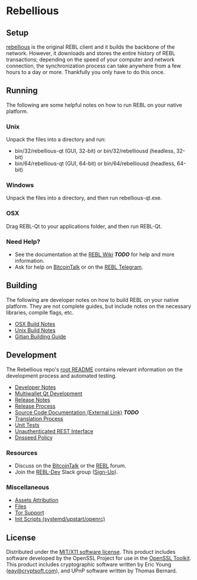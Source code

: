 Rebellious
=====================

Setup
---------------------
[rebellious](http://rebellious.io) is the original REBL client and it builds the backbone of the network. However, it downloads and stores the entire history of REBL transactions; depending on the speed of your computer and network connection, the synchronization process can take anywhere from a few hours to a day or more. Thankfully you only have to do this once.

Running
---------------------
The following are some helpful notes on how to run REBL on your native platform.

### Unix

Unpack the files into a directory and run:

- bin/32/rebellious-qt (GUI, 32-bit) or bin/32/rebelliousd (headless, 32-bit)
- bin/64/rebellious-qt (GUI, 64-bit) or bin/64/rebelliousd (headless, 64-bit)

### Windows

Unpack the files into a directory, and then run rebellious-qt.exe.

### OSX

Drag REBL-Qt to your applications folder, and then run REBL-Qt.

### Need Help?

* See the documentation at the [REBL Wiki](https://github.com/216k155/rebellious/wiki) ***TODO***
for help and more information.
* Ask for help on [BitcoinTalk](https://bitcointalk.org/index.php?topic=2254046.0) or on the [REBL Telegram](https://t.me/REBLcoinOfficialChat).

Building
---------------------
The following are developer notes on how to build REBL on your native platform. They are not complete guides, but include notes on the necessary libraries, compile flags, etc.

- [OSX Build Notes](build-osx.md)
- [Unix Build Notes](build-unix.md)
- [Gitian Building Guide](gitian-building.md)

Development
---------------------
The Rebellious repo's [root README](https://github.com/REBL-Project/REBL/blob/master/README.md) contains relevant information on the development process and automated testing.

- [Developer Notes](developer-notes.md)
- [Multiwallet Qt Development](multiwallet-qt.md)
- [Release Notes](release-notes.md)
- [Release Process](release-process.md)
- [Source Code Documentation (External Link)](https://dev.visucore.com/bitcoin/doxygen/) ***TODO***
- [Translation Process](translation_process.md)
- [Unit Tests](unit-tests.md)
- [Unauthenticated REST Interface](REST-interface.md)
- [Dnsseed Policy](dnsseed-policy.md)

### Resources

* Discuss on the [BitcoinTalk](https://bitcointalk.org/index.php?topic=1262920.0) or the [REBL](http://forum.rebellious.org/) forum.
* Join the [REBL-Dev](https://rebellious-dev.slack.com/) Slack group ([Sign-Up](https://rebellious-dev.herokuapp.com/)).

### Miscellaneous
- [Assets Attribution](assets-attribution.md)
- [Files](files.md)
- [Tor Support](tor.md)
- [Init Scripts (systemd/upstart/openrc)](init.md)

License
---------------------
Distributed under the [MIT/X11 software license](http://www.opensource.org/licenses/mit-license.php).
This product includes software developed by the OpenSSL Project for use in the [OpenSSL Toolkit](https://www.openssl.org/). This product includes
cryptographic software written by Eric Young ([eay@cryptsoft.com](mailto:eay@cryptsoft.com)), and UPnP software written by Thomas Bernard.
